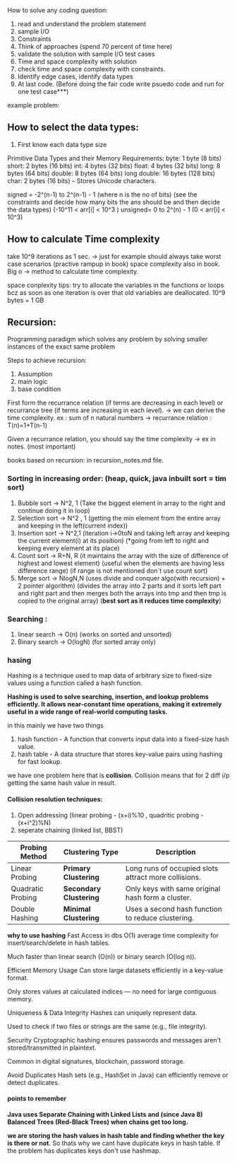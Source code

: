 How to solve any coding question:

1. read and understand the problem statement
2. sample I/O
3. Constraints
4. Think of approaches (spend 70 percent of time here)
5. validate the solution with sample I/O test cases
6. Time and space complexity with solution
7. check time and space complexity with constraints.
8. Identify edge cases, identify data types
9. At last code. (Before doing the fair code write psuedo code and run for one test case***)


example problem:



## How to select the data types:

1. First know each data type size

Primitive Data Types and their Memory Requirements:
byte: 1 byte (8 bits)
short: 2 bytes (16 bits)
int: 4 bytes (32 bits)
float: 4 bytes (32 bits)
long: 8 bytes (64 bits)
double: 8 bytes (64 bits)
long double: 16 bytes (128 bits)
char: 2 bytes (16 bits) – Stores Unicode characters.

signed =  -2^(n-1) to 2^(n-1) - 1 (where n is the no of bits) (see the constraints and decide how many bits the ans should be and then decide the data types) (-10^11 < arr[i] < 10^3 )
unsigned= 0 to 2^(n) - 1 (0 < arr[i] < 10^3)

## How to calculate Time complexity

take 10^9 iterations as 1 sec. -> just for example
should always take worst case scenarios (practive rampup in book)
space complexity also in book.
Big o -> method to calculate time complexity.

space conplexity tips:
try to allocate the variables in the functions or loops bcz as soon as one iteration is over that old variables are deallocated.
10^9 bytes = 1 GB


## Recursion:

Programming paradigm which solves any problem by solving smaller instances of the exact same problem

Steps to achieve recursion:
1.	Assumption
2.	main logic
3.	base condition

First form the recurrance relation (if terms are decreasing in each level) or recurrance tree (if terms are increasing in each level). -> we can derive the time complexity.
ex : sum of n natural numbers  -> recurrance relation :  T(n)=1+T(n-1)

Given a recurrance relation, you should say the time complexity -> ex in notes. (most important)

books based on recursion: in recursion_notes.md file.


### Sorting in increasing order: (heap, quick, java inbuilt sort = tim sort)

1. Bubble sort -> N^2, 1  (Take the biggest element in array to the right and continue doing it in loop)
2. Selection sort -> N^2 , 1  (getting the min element from the entire array and keeping in the left(current index))
3. Insertion sort -> N^2,1    (iteration i->0toN and taking left array and keeping the current element(i) at its position) (*going from left to right and keeping every element at its place)
4. Count sort  -> R+N, R  (it maintains the array with the size of difference of highest and lowest element) (useful when the elements are having less difference range) (if range is not mentioned don`t use count sort)
5. Merge sort ->  NlogN,N   (uses divide and conquer algo(with recursion) + 2 pointer algorithm) (divides the array into 2 parts and it sorts left part and right part and then merges both the arrays into tmp and then tmp is copied to the original array)  (**best sort as it reduces time complexity**)



### Searching :

1. linear search -> O(n) (works on sorted and unsorted)
2. Binary search -> O(logN) (for sorted array only)
 

### hasing
Hashing is a technique used to map data of arbitrary size to fixed-size values using a function called a hash function.

**Hashing is used to solve searching, insertion, and lookup problems efficiently. It allows near-constant time operations, making it extremely useful in a wide range of real-world computing tasks.**

in this mainly we have two things 
1. hash function - A function that converts input data into a fixed-size hash value.
2. hash table - A data structure that stores key-value pairs using hashing for fast lookup.

we have one problem here that is **collision**. Collision means that for 2 diff i/p getting the same hash value in result.

#### Collision resolution techniques:
1. Open addressing (linear probing - (x+i)%10 , quadritic probing - (x+i^2)%N)
2. seperate chaining (linked list, BBST)


| Probing Method    | Clustering Type          | Description                                          |
| ----------------- | ------------------------ | ---------------------------------------------------- |
| Linear Probing    | **Primary Clustering**   | Long runs of occupied slots attract more collisions. |
| Quadratic Probing | **Secondary Clustering** | Only keys with same original hash form a cluster.    |
| Double Hashing    | **Minimal Clustering**   | Uses a second hash function to reduce clustering.    |



**why to use hashing**
Fast Access in dbs
O(1) average time complexity for insert/search/delete in hash tables.

Much faster than linear search (O(n)) or binary search (O(log n)).

Efficient Memory Usage
Can store large datasets efficiently in a key-value format.

Only stores values at calculated indices — no need for large contiguous memory.

Uniqueness & Data Integrity
Hashes can uniquely represent data.

Used to check if two files or strings are the same (e.g., file integrity).

Security
Cryptographic hashing ensures passwords and messages aren't stored/transmitted in plaintext.

Common in digital signatures, blockchain, password storage.

Avoid Duplicates
Hash sets (e.g., HashSet in Java) can efficiently remove or detect duplicates.

#### points to remember
**Java uses Separate Chaining with Linked Lists and (since Java 8) Balanced Trees (Red-Black Trees) when chains get too long.**


**we are storing the hash values in hash table and finding whether the key is there or not**. So thats why we cant have duplicate keys in hash table. If the problem has duplicates keys don't use hashmap.


